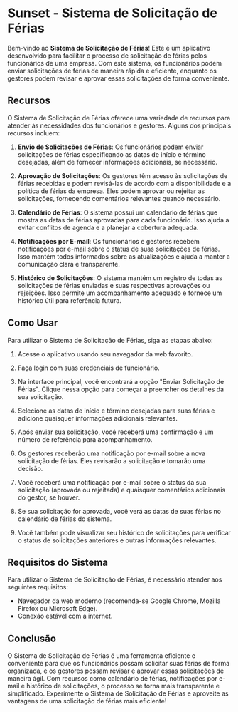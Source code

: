 
# Sunset -  Sistema de Solicitação de Férias

Bem-vindo ao **Sistema de Solicitação de Férias**! Este é um aplicativo desenvolvido para facilitar o processo de solicitação de férias pelos funcionários de uma empresa. Com este sistema, os funcionários podem enviar solicitações de férias de maneira rápida e eficiente, enquanto os gestores podem revisar e aprovar essas solicitações de forma conveniente.

## Recursos

O Sistema de Solicitação de Férias oferece uma variedade de recursos para atender às necessidades dos funcionários e gestores. Alguns dos principais recursos incluem:

1.  **Envio de Solicitações de Férias**: Os funcionários podem enviar solicitações de férias especificando as datas de início e término desejadas, além de fornecer informações adicionais, se necessário.
    
2.  **Aprovação de Solicitações**: Os gestores têm acesso às solicitações de férias recebidas e podem revisá-las de acordo com a disponibilidade e a política de férias da empresa. Eles podem aprovar ou rejeitar as solicitações, fornecendo comentários relevantes quando necessário.
    
3.  **Calendário de Férias**: O sistema possui um calendário de férias que mostra as datas de férias aprovadas para cada funcionário. Isso ajuda a evitar conflitos de agenda e a planejar a cobertura adequada.
    
4.  **Notificações por E-mail**: Os funcionários e gestores recebem notificações por e-mail sobre o status de suas solicitações de férias. Isso mantém todos informados sobre as atualizações e ajuda a manter a comunicação clara e transparente.
    
5.  **Histórico de Solicitações**: O sistema mantém um registro de todas as solicitações de férias enviadas e suas respectivas aprovações ou rejeições. Isso permite um acompanhamento adequado e fornece um histórico útil para referência futura.
    

## Como Usar

Para utilizar o Sistema de Solicitação de Férias, siga as etapas abaixo:

1.  Acesse o aplicativo usando seu navegador da web favorito.
    
2.  Faça login com suas credenciais de funcionário.
    
3.  Na interface principal, você encontrará a opção "Enviar Solicitação de Férias". Clique nessa opção para começar a preencher os detalhes da sua solicitação.
    
4.  Selecione as datas de início e término desejadas para suas férias e adicione quaisquer informações adicionais relevantes.
    
5.  Após enviar sua solicitação, você receberá uma confirmação e um número de referência para acompanhamento.
    
6.  Os gestores receberão uma notificação por e-mail sobre a nova solicitação de férias. Eles revisarão a solicitação e tomarão uma decisão.
    
7.  Você receberá uma notificação por e-mail sobre o status da sua solicitação (aprovada ou rejeitada) e quaisquer comentários adicionais do gestor, se houver.
    
8.  Se sua solicitação for aprovada, você verá as datas de suas férias no calendário de férias do sistema.
    
9.  Você também pode visualizar seu histórico de solicitações para verificar o status de solicitações anteriores e outras informações relevantes.
    

## Requisitos do Sistema

Para utilizar o Sistema de Solicitação de Férias, é necessário atender aos seguintes requisitos:

-   Navegador da web moderno (recomenda-se Google Chrome, Mozilla Firefox ou Microsoft Edge).
-   Conexão estável com a internet.

## Conclusão

O Sistema de Solicitação de Férias é uma ferramenta eficiente e conveniente para que os funcionários possam solicitar suas férias de forma organizada, e os gestores possam revisar e aprovar essas solicitações de maneira ágil. Com recursos como calendário de férias, notificações por e-mail e histórico de solicitações, o processo se torna mais transparente e simplificado. Experimente o Sistema de Solicitação de Férias e aproveite as vantagens de uma solicitação de férias mais eficiente!
